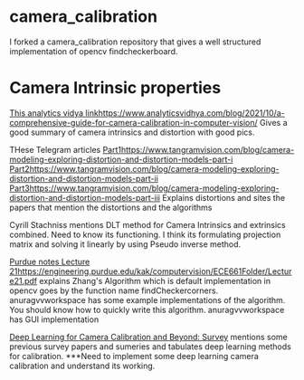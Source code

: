 # camera_calibration
I forked a camera_calibration repository that gives a well structured implementation of opencv findcheckerboard. 

# Camera Intrinsic properties
[This analytics vidya link](https://www.analyticsvidhya.com/blog/2021/10/a-comprehensive-guide-for-camera-calibration-in-computer-vision/)https://www.analyticsvidhya.com/blog/2021/10/a-comprehensive-guide-for-camera-calibration-in-computer-vision/ Gives a good summary of camera intrinsics and distortion with good pics.

THese Telegram articles [Part1](https://www.tangramvision.com/blog/camera-modeling-exploring-distortion-and-distortion-models-part-i)https://www.tangramvision.com/blog/camera-modeling-exploring-distortion-and-distortion-models-part-i [Part2](https://www.tangramvision.com/blog/camera-modeling-exploring-distortion-and-distortion-models-part-ii)https://www.tangramvision.com/blog/camera-modeling-exploring-distortion-and-distortion-models-part-ii [Part3](https://www.tangramvision.com/blog/camera-modeling-exploring-distortion-and-distortion-models-part-iii)https://www.tangramvision.com/blog/camera-modeling-exploring-distortion-and-distortion-models-part-iii Explains distortions and sites the papers that mention the distortions and the algorithms


Cyrill Stachniss mentions DLT method for Camera Intrinsics and extrinsics combined. 
Need to know its functioning. I think its formulating projection matrix and solving it linearly by using Pseudo inverse method.

[Purdue notes Lecture 21](https://engineering.purdue.edu/kak/computervision/ECE661Folder/Lecture21.pdf)https://engineering.purdue.edu/kak/computervision/ECE661Folder/Lecture21.pdf explains Zhang's Algorithm which is default implementation in opencv goes by the function name findCheckercorners. anuragvvworkspace has some example implementations of the algorithm. You should know how to quickly write this algorithm.
anuragvvworkspace has GUI implementation 


[Deep Learning for Camera Calibration and Beyond: Survey](https://arxiv.org/pdf/2303.10559.pdf) mentions some previous survey papers and sumeries and tabulates deep learning methods for calibration.
***Need to implement some deep learning camera calibration and understand its working.

